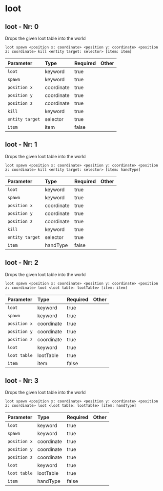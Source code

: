 # loot

## loot - Nr: 0

Drops the given loot table into the world

```mcfunction
loot spawn <position x: coordinate> <position y: coordinate> <position z: coordinate> kill <entity target: selector> [item: item]
```

|Parameter|Type|Required|Other|
|:---|:---|:---|:---|
|`loot`|keyword|true||
|`spawn`|keyword|true||
|`position x`|coordinate|true||
|`position y`|coordinate|true||
|`position z`|coordinate|true||
|`kill`|keyword|true||
|`entity target`|selector|true||
|`item`|item|false||



## loot - Nr: 1

Drops the given loot table into the world

```mcfunction
loot spawn <position x: coordinate> <position y: coordinate> <position z: coordinate> kill <entity target: selector> [item: handType]
```

|Parameter|Type|Required|Other|
|:---|:---|:---|:---|
|`loot`|keyword|true||
|`spawn`|keyword|true||
|`position x`|coordinate|true||
|`position y`|coordinate|true||
|`position z`|coordinate|true||
|`kill`|keyword|true||
|`entity target`|selector|true||
|`item`|handType|false||



## loot - Nr: 2

Drops the given loot table into the world

```mcfunction
loot spawn <position x: coordinate> <position y: coordinate> <position z: coordinate> loot <loot table: lootTable> [item: item]
```

|Parameter|Type|Required|Other|
|:---|:---|:---|:---|
|`loot`|keyword|true||
|`spawn`|keyword|true||
|`position x`|coordinate|true||
|`position y`|coordinate|true||
|`position z`|coordinate|true||
|`loot`|keyword|true||
|`loot table`|lootTable|true||
|`item`|item|false||



## loot - Nr: 3

Drops the given loot table into the world

```mcfunction
loot spawn <position x: coordinate> <position y: coordinate> <position z: coordinate> loot <loot table: lootTable> [item: handType]
```

|Parameter|Type|Required|Other|
|:---|:---|:---|:---|
|`loot`|keyword|true||
|`spawn`|keyword|true||
|`position x`|coordinate|true||
|`position y`|coordinate|true||
|`position z`|coordinate|true||
|`loot`|keyword|true||
|`loot table`|lootTable|true||
|`item`|handType|false||

